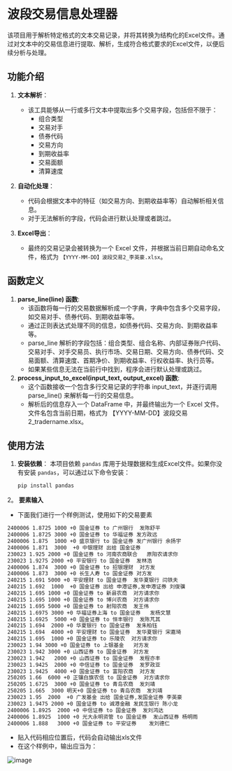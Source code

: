 # 波段交易信息处理器

该项目用于解析特定格式的文本交易记录，并将其转换为结构化的Excel文件。通过对文本中的交易信息进行提取、解析，生成符合格式要求的Excel文件，以便后续分析与处理。

## 功能介绍

1. **文本解析**：
   - 该工具能够从一行或多行文本中提取出多个交易字段，包括但不限于：
     - 组合类型
     - 交易对手
     - 债券代码
     - 交易方向
     - 到期收益率
     - 交易面额
     - 清算速度

2. **自动化处理**：
   - 代码会根据文本中的特征（如交易方向、到期收益率等）自动解析相关信息。
   - 对于无法解析的字段，代码会进行默认处理或者跳过。

3. **Excel导出**：
   - 最终的交易记录会被转换为一个 Excel 文件，并根据当前日期自动命名文件，格式为 `【YYYY-MM-DD】波段交易2_李英豪.xlsx`。

## 函数定义
1. **parse_line(line) 函数**:
   - 该函数将每一行的交易数据解析成一个字典，字典中包含多个交易字段，如交易对手、债券代码、到期收益率等。
   - 通过正则表达式处理不同的信息，如债券代码、交易方向、到期收益率等。
   - parse_line 解析的字段包括：组合类型、组合名称、内部证券账户代码、交易对手、对手交易员、执行市场、交易日期、交易方向、债券代码、交易面额、清算速度、首期净价、到期收益率、行权收益率、执行员等。
   - 如果某些信息无法在当前行中找到，程序会进行默认处理或跳过。
2. **process_input_to_excel(input_text, output_excel) 函数**:
   - 这个函数接收一个包含多行交易记录的字符串 input_text，并逐行调用 parse_line() 来解析每一行的交易信息。
   - 解析后的信息存入一个 DataFrame 中，并最终输出为一个 Excel 文件。文件名包含当前日期，格式为 【YYYY-MM-DD】波段交易2_tradername.xlsx。

## 使用方法
1. **安装依赖**：
   本项目依赖 `pandas` 库用于处理数据和生成Excel文件。如果你没有安装 `pandas`，可以通过以下命令安装：
   
   ```bash
   pip install pandas
2。 **要素输入**
   - 下面我们进行一个样例测试，使用如下的交易要素
   ```bash
 2400006 1.8725 1000 +0 国金证券 to 广州银行  发陈舒平
 2400006 1.8725 3000 +0 国金证券 to 华福证券 发方政远
 2400006 1.875  1000 +0 盛京银行 to 国金证券 发广州银行 余扬宇
 2400006 1.871  3000  +0 中银理财 出给 国金证券 
 230023 1.925 2000 +0 国金证券 to 河南农商联合   原阳农请求你
 230023 1.9275 2000 +0 平安银行 to 国金证券  发林浩    
 2400006 1.874  3000 +0 国金证券 to 招银理财  对方发 
 2400006 1.873  3000 +0 长生人寿 to 国金证券 对方发  
 240215 1.691 5000 +0 平安理财 to 国金证券  发华夏银行 闫铁夫
 240215 1.692  1000  +0 国金证券 出给 申港证券,发申港证券 刘俊骥
 240215 1.695 1000 +0 国金证券 to 新县农商  对方请求你
 240215 1.695 1000 +0 国金证券 to 博兴农商  对方请求你
 240215 1.695 5000 +0 国金证券 to 射阳农商  发王伟
 240215 1.6975 3000 +0 华福证券上海 to 国金证券   发杨文慧  
 240215 1.6925  5000 +0 国金证券 to 恒丰银行  发陈芃其
 240215 1.694  2000 +0 华夏银行 to 国金证券  发朱柏钰
 240215 1.694  4000 +0 平安理财 to 国金证券  发华夏银行 宋嘉琦
 240215 1.695  1000 +0 国金证券 to 乐陵农  对方请求你   
 230023 1.94 3000 +0 国金证券 to 上银基金   对方发
 230023 1.942 3000 +0 山西证券 to 国金证券  对方发   
 230023 1.942   2000 +0 山西证券 to 国金证券  发程亦丰
 230023 1.9425  2000 +0 中信证券 to 国金证券  发罗政亚
 230023 1.9425  4000 +0 国金证券 to 富阳农商  对方发
 250205 1.66  6000 +0 正镶白旗农信 to 国金证券  对方请求你
 250205 1.6725  3000 +0 国金证券 to 青岛农商  发刘靖
 250205 1.665  3000 明天+0 国金证券 to 青岛农商  发刘靖    
 230023 1.95  2000  +0 广发基金 出给 国金证券,发国金证券 李英豪
 230023 1.9475 2000 +0 国金证券 to 诚港金融 发民生银行 陈小龙   
 2400006 1.8925  2000 +0 中信证券 to 国金证券  发刘鸿达
 2400006 1.8925  1000 +0 光大永明资管 to 国金证券  发山西证券 杨明雨
 2400006 1.888   3000 +0 国金证券 to 平安证券    发刘德仁
```
   - 贴入代码相应位置后，代码会自动输出xls文件
   - 在这个样例中，输出应当为：

![image](https://github.com/user-attachments/assets/ed47f41f-fe93-4021-8b3e-3293e7769105)


